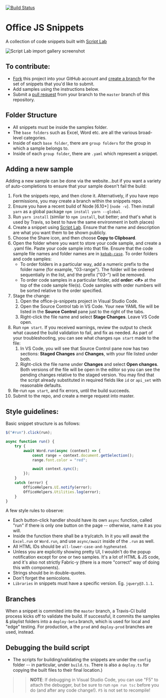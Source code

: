 [![Build Status](https://travis-ci.com/OfficeDev/office-js-snippets.svg?token=paK2s5RGiCpVHK6bYoFs&amp;branch=master)](https://travis-ci.com/OfficeDev/office-js-snippets)

# Office JS Snippets
A collection of code snippets built with [Script Lab](github.com/OfficeDev/script-lab)

![Script Lab import gallery screenshot](.github/images/addin-samples-gallery-screenshot.jpg)


## To contribute:
- [Fork](https://help.github.com/articles/about-forks/) this project into your GitHub account and [create a branch](https://help.github.com/articles/creating-and-deleting-branches-within-your-repository/) for the set of snippets that you'd like to submit.
- Add samples using the instructions below.
- Submit a [pull request](https://help.github.com/articles/about-pull-requests/) from your branch to the `master` branch of this repository.


## Folder Structure
- All snippets must be inside the samples folder.
- The `base folders` such as Excel, Word etc. are all the various broad-level categories.
- Inside of each `base folder`, there are `group folders` for the group in which a sample belongs to.
- Inside of each `group folder`, there are `.yaml` which represent a snippet.


## Adding a new sample

Adding a new sample can be done via the website...but if you want a variety of auto-completions to ensure that your sample doesn't fail the build:

1. Fork the snippets repo, and then clone it. Alternatively, if you have repo permissions, you may create a branch within the snippets repo.
2. Ensure you have a recent build of Node [6.10+] (`node -v`). Then install `yarn` as a global package `npm install yarn --global`.
3. Run `yarn install` (similar to `npm install`, but better; and that's what is used by Travis, so best to have the same environment in both places)
4. Create a snippet using [Script Lab](https://github.com/OfficeDev/script-lab/blob/master/README.md#what-is).  Ensure that the name and description are what you want them to be shown publicly.
5. Choose the Share icon, and then choose **Copy to Clipboard**. 
6. Open the folder where you want to store your code sample, and create a .yaml file. Paste your code sample into that file. Ensure that the code sample file names and folder names are in [`kebab-case`](http://wiki.c2.com/?KebabCase). To order folders and code samples:
    - To order folders in a particular way, add a numeric prefix to the folder name (for example, "03-range"). The folder will be ordered sequentially in the list, and the prefix ("03-") will be removed.
    - To order code samples in a particular folder, add **order: <#>** at the top of the code sample file(s). Code samples with order numbers will be sorted relative to the order specified.
7. Stage the change:
    1. Open the office-js-snippets project in Visual Studio Code.
    2. Open the Source Control tab in VS Code. Your new YAML file will be listed in the **Source Control** pane just to the right of the tabs.
    3. Right-click the file name and select **Stage Changes**. Leave VS Code open.
10. Run `npm start`. If you received warnings, review the output to check what caused the build validation to fail, and fix as needed. As part of your troubleshooting, you can see what changes `npm start` made to the file:
    1. In VS Code, you will see that Source Control pane now has two sections: **Staged Changes** and **Changes**, with your file listed under both.
    2. Right-click the file name under **Changes** and select **Open changes**. Both versions of the file will be open in the editor so you can see the pending changes relative to the staged version. You may find that the script already substituted in required fields like `id` or `api_set` with reasonable defaults. 
12. Re-run `npm start`, and fix errors, until the build succeeds. 
13. Submit to the repo, and create a merge request into master.


## Style guidelines:

Basic snippet structure is as follows:

```ts
$("#run").click(run);

async function run() {
    try {
        await Word.run(async (context) => {
            const range = context.document.getSelection();
            range.font.color = "red";

            await context.sync();
        });
    }
    catch (error) {
        OfficeHelpers.UI.notify(error);
        OfficeHelpers.Utilities.log(error);
    }
}
```

A few style rules to observe:

* Each button-click handler should have its own `async` function, called "run" if there is only one button on the page -- otherwise, name it as you will.
* Inside the function there shall be a try/catch.  In it you will await the `Excel.run` or `Word.run`, and use `async/await` inside of the `.run` as well.
* All HTML IDs should be `all-lower-case-and-hyphenated`.
* Unless you are explicitly showing pretty UI, I wouldn't do the popup notification except for one or two samples.  It's a lot of HTML & JS code, and it's also not strictly Fabric-y (there is a more "correct" way of doing this with components).
* Strings should be in double-quotes.
* Don't forget the semicolons.
* `Libraries` in snippets must have a specific version. Eg. `jquery@3.1.1`.


## Branches

When a snippet is commited into the `master` branch, a Travis-CI build process kicks off to validate the build.  If successful, it  commits the samples & playlist folders into a `deploy-beta` branch, which is used for local and "edge" testing.  For production, a the `prod` and `deploy-prod` branches are used, instead.


## Debugging the build script

* The scripts for building/validating the snippets are under the `config` folder -- in particular, under `build.ts`. There is also a `deploy.ts` for copying the built files to their final location.)

>> **NOTE**: If debugging in Visual Studio Code, you can use "F5" to attach the debugger, but be sure to run `npm run tsc` before you do (and after any code change!). `F5` is not set to recompile!
